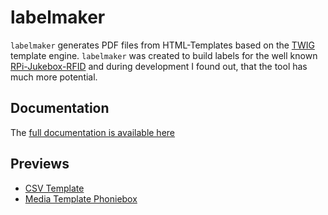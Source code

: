 # labelmaker

`labelmaker` generates PDF files from HTML-Templates based on the [TWIG](https://twig.symfony.com/) template engine. `labelmaker` was created to build labels for the well known [RPi-Jukebox-RFID](https://github.com/MiczFlor/RPi-Jukebox-RFID) and during development I found out, that the tool has much more potential.

## Documentation
The [full documentation is available here](https://pilabor.com/labelmaker) 

## Previews

- [CSV Template](https://github.com/sandreas/labelmaker/samples/use-csv-data-uri/use-csv-data-uri.pdf)
- [Media Template Phoniebox](https://github.com/sandreas/labelmaker/samples/use-media-data-url/use-media-data-uri-hook.pdf)
